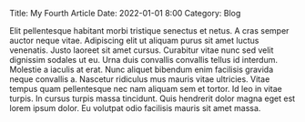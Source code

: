 Title: My Fourth Article
Date: 2022-01-01 8:00
Category: Blog

Elit pellentesque habitant morbi tristique senectus et netus. A cras semper auctor neque vitae. Adipiscing elit ut aliquam purus sit amet luctus venenatis. Justo laoreet sit amet cursus. Curabitur vitae nunc sed velit dignissim sodales ut eu. Urna duis convallis convallis tellus id interdum. Molestie a iaculis at erat. Nunc aliquet bibendum enim facilisis gravida neque convallis a. Nascetur ridiculus mus mauris vitae ultricies. Vitae tempus quam pellentesque nec nam aliquam sem et tortor. Id leo in vitae turpis. In cursus turpis massa tincidunt. Quis hendrerit dolor magna eget est lorem ipsum dolor. Eu volutpat odio facilisis mauris sit amet massa.
